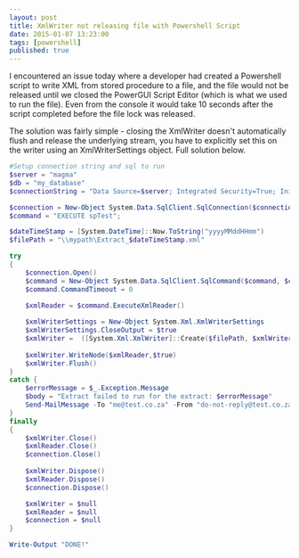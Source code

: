 ```yaml
---
layout: post
title: XmlWriter not releasing file with Powershell Script
date: 2015-01-07 13:23:00
tags: [powershell]
published: true
---
```


I encountered an issue today where a developer had created a Powershell script to write XML from stored procedure to a file, and the file would not be released until we closed the PowerGUI Script Editor (which is what we used to run the file). Even from the console it would take 10 seconds after the script completed before the file lock was released.

The solution was fairly simple - closing the XmlWriter doesn't automatically flush and release the underlying stream, you have to explicitly set this on the writer using an XmlWriterSettings object. Full solution below.

```powershell
#Setup connection string and sql to run
$server = "magma"
$db = "my_database"
$connectionString = "Data Source=$server; Integrated Security=True; Initial Catalog=$db"

$connection = New-Object System.Data.SqlClient.SqlConnection($connectionString)
$command = "EXECUTE spTest";

$dateTimeStamp = [System.DateTime]::Now.ToString("yyyyMMddHHmm")
$filePath = "\\mypath\Extract_$dateTimeStamp.xml"       

try
{
    $connection.Open()
    $command = New-Object System.Data.SqlClient.SqlCommand($command, $connection)
    $command.CommandTimeout = 0
	
    $xmlReader = $command.ExecuteXmlReader()

    $xmlWriterSettings = New-Object System.Xml.XmlWriterSettings
    $xmlWriterSettings.CloseOutput = $true
    $xmlWriter =  ([System.Xml.XmlWriter]::Create($filePath, $xmlWriterSettings))
    
    $xmlWriter.WriteNode($xmlReader,$true)    
    $xmlWriter.Flush()
}
catch {
    $errorMessage = $_.Exception.Message
    $body = "Extract failed to run for the extract: $errorMessage"
    Send-MailMessage -To "me@test.co.za" -From "do-not-reply@test.co.za" -Subject "Oops" -Body $body -SmtpServer "MYEXCHSERVER"
}
finally
{
    $xmlWriter.Close()
    $xmlReader.Close()
    $connection.Close()
    
    $xmlWriter.Dispose()
    $xmlReader.Dispose()
    $connection.Dispose()

    $xmlWriter = $null
    $xmlReader = $null
    $connection = $null
}

Write-Output "DONE!"
```